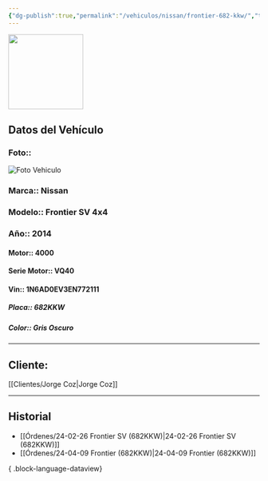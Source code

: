 ```yaml
---
{"dg-publish":true,"permalink":"/vehiculos/nissan/frontier-682-kkw/","tags":["Nissan"]}
---
```


<img src="https://lh3.googleusercontent.com/d/137fl3TIZ0-PU8b-Pt0bsjclwHub_u78G" width="150">

## Datos del Vehículo 
### Foto:: 
<img src="https://lh3.googleusercontent.com/d/18t9KGsSyow-KNJV5kkOLTHYpW4Cfeb9U" Alt="Foto Vehiculo">

### Marca:: Nissan 
### Modelo:: Frontier SV 4x4
### Año:: 2014
#### Motor:: 4000
#### Serie Motor:: VQ40
#### Vin:: 1N6AD0EV3EN772111
##### Placa:: 682KKW
##### Color:: Gris Oscuro
---

## Cliente:

[[Clientes/Jorge Coz\|Jorge Coz]]

---

## Historial

- [[Órdenes/24-02-26 Frontier SV (682KKW)\|24-02-26 Frontier SV (682KKW)]]
- [[Órdenes/24-04-09 Frontier (682KKW)\|24-04-09 Frontier (682KKW)]]

{ .block-language-dataview} 